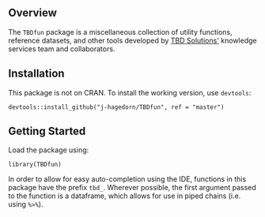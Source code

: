 

## Overview

The `TBDfun` package is a miscellaneous collection of utility functions, reference datasets, and other tools developed by [TBD Solutions'](https://www.tbdsolutions.com/) knowledge services team and collaborators.

## Installation

This package is not on CRAN.  To install the working version, use `devtools`:

```
devtools::install_github("j-hagedorn/TBDfun", ref = "master")
```

## Getting Started

Load the package using:

```
library(TBDfun)
```

In order to allow for easy auto-completion using the IDE, functions in this package have the prefix `tbd_`.  Wherever possible, the first argument passed to the function is a dataframe, which allows for use in piped chains (i.e. using `%>%`).
